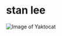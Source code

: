 # stan lee

![Image of Yaktocat](https://upload.wikimedia.org/wikipedia/commons/thumb/7/7b/Stan_Lee_by_Gage_Skidmore_3.jpg/800px-Stan_Lee_by_Gage_Skidmore_3.jpg)